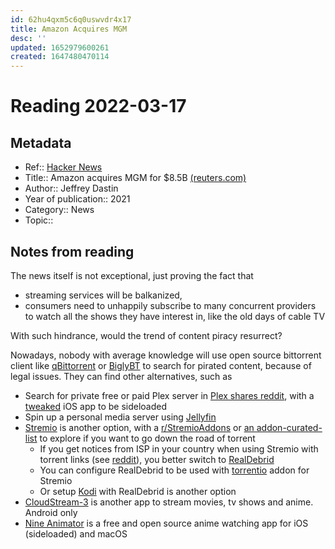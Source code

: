 ```yaml
---
id: 62hu4qxm5c6q0uswvdr4x17
title: Amazon Acquires MGM
desc: ''
updated: 1652979600261
created: 1647480470114
---
```

# Reading 2022-03-17

## Metadata

- Ref:: [Hacker News](https://news.ycombinator.com/item?id=27289924)
- Title:: Amazon acquires MGM for $8.5B [(reuters.com)](https://www.reuters.com/technology/amazon-snaps-up-james-bond-owner-mgm-845-bln-streaming-war-heats-up-2021-05-26/)
- Author:: Jeffrey Dastin
- Year of publication:: 2021
- Category:: News
- Topic:: 

## Notes from reading

The news itself is not exceptional, just proving the fact that 
- streaming services will be balkanized, 
- consumers need to unhappily subscribe to many concurrent providers to watch all the shows they have interest in, like the old days of cable TV

With such hindrance, would the trend of content piracy resurrect?

Nowadays, nobody with average knowledge will use open source bittorrent client like [qBittorrent](https://www.qbittorrent.org/) or [BiglyBT](https://www.biglybt.com/) to search for pirated content, because of legal issues. They can find other alternatives, such as
- Search for private free or paid Plex server in [Plex shares reddit](https://www.reddit.com/r/plexshares/), with a [tweaked](https://appdb.to/app/cydia/1900000472) iOS app to be sideloaded
- Spin up a personal media server using [Jellyfin](https://jellyfin.org/)
- [Stremio](https://www.stremio.com/) is another option, with a [r/StremioAddons](https://www.reddit.com/r/StremioAddons/) or [an addon-curated-list](https://github.com/danamag/stremio-addons-list/blob/main/README.md) to explore if you want to go down the road of torrent
    - If you get notices from ISP in your country when using Stremio with torrent links (see [reddit](https://www.reddit.com/r/Stremio/comments/usig1f/vpn_with_stremio/)), you better switch to [RealDebrid](https://real-debrid.com/)
    - You can configure RealDebrid to be used with [torrentio](https://torrentio.strem.fun/configure) addon for Stremio
    - Or setup [Kodi](https://kodi.tv/) with RealDebrid is another option
- [CloudStream-3](https://github.com/LagradOst/CloudStream-3) is another app to stream movies, tv shows and anime. Android only
- [Nine Animator](https://github.com/SuperMarcus/NineAnimator) is a free and open source anime watching app for iOS (sideloaded) and macOS